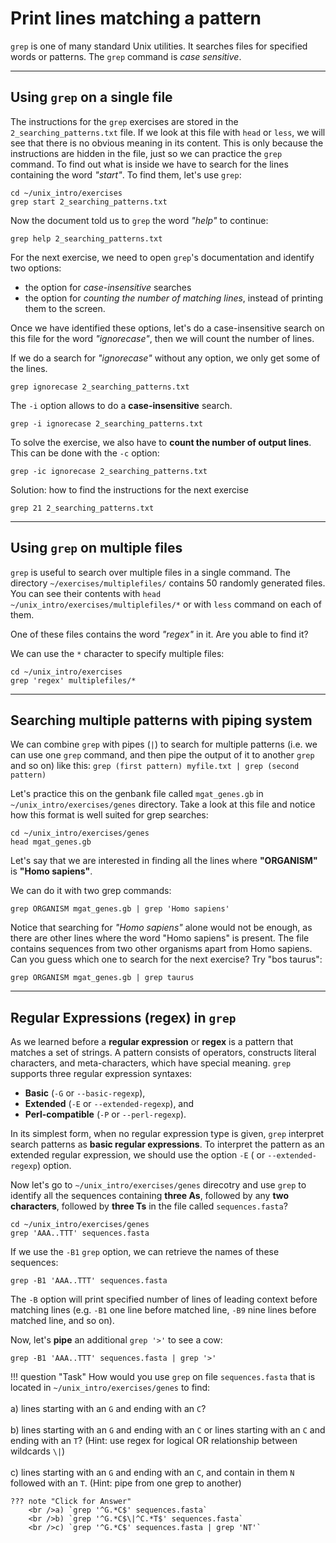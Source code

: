 # Print lines matching a pattern

`grep` is one of many standard Unix utilities. It searches files for specified words or patterns. The `grep` command is *case sensitive*.

___________________________________________________________________________

## Using `grep` on a single file

The instructions for the `grep` exercises are stored in the `2_searching_patterns.txt` file. If we look at this file with `head` or `less`, we will see that there is no obvious meaning in its content. This is only because the instructions are hidden in the file, just so we can practice the `grep` command. To find out what is inside we have to search for the lines containing the word *"start"*. To find them, let's use `grep`:

```
cd ~/unix_intro/exercises
grep start 2_searching_patterns.txt
```

Now the document told us to `grep` the word *"help"* to continue:

```
grep help 2_searching_patterns.txt
```

For the next exercise, we need to open `grep`'s documentation and identify two options:

-   the option for *case-insensitive* searches
-   the option for *counting the number of matching lines*, instead of printing them to the screen.

Once we have identified these options, let's do a case-insensitive search on this file for the word *"ignorecase"*, then we will count the number of lines.

If we do a search for *"ignorecase"* without any option, we only get some of the lines.

```
grep ignorecase 2_searching_patterns.txt
```

The `-i` option allows to do a **case-insensitive** search.

```
grep -i ignorecase 2_searching_patterns.txt
```

To solve the exercise, we also have to **count the number of output lines**. This can be done with the `-c` option:

```
grep -ic ignorecase 2_searching_patterns.txt
```

Solution: how to find the instructions for the next exercise

```
grep 21 2_searching_patterns.txt
```

___________________________________________________________________________

## Using `grep` on multiple files

`grep` is useful to search over multiple files in a single command. The directory `~/exercises/multiplefiles/` contains 50 randomly generated files. You can see their contents with `head ~/unix_intro/exercises/multiplefiles/*` or with `less` command on each of them.

One of these files contains the word *"regex"* in it. Are you able to find it?

We can use the `*` character to specify multiple files:

```
cd ~/unix_intro/exercises
grep 'regex' multiplefiles/*
```
___________________________________________________________________________

## Searching multiple patterns with piping system

We can combine `grep` with pipes (`|`) to search for multiple patterns (i.e. we can use one `grep` command, and then pipe the output of it to another `grep` and so on) like this: `grep (first pattern) myfile.txt | grep (second pattern)`

Let's practice this on the genbank file called `mgat_genes.gb` in `~/unix_intro/exercises/genes` directory. Take a look at this file and notice how this format is well suited for grep searches:

```
cd ~/unix_intro/exercises/genes
head mgat_genes.gb
```

Let's say that we are interested in finding all the lines where **"ORGANISM"** is **"Homo sapiens"**.

We can do it with two grep commands:

```
grep ORGANISM mgat_genes.gb | grep 'Homo sapiens'
```

Notice that searching for *"Homo sapiens"* alone would not be enough, as there are other lines where the word "Homo sapiens" is present. The file contains sequences from two other organisms apart from Homo sapiens. Can you guess which one to search for the next exercise? Try "bos taurus":

```
grep ORGANISM mgat_genes.gb | grep taurus
```

------------------------------------------------------------------------

## Regular Expressions (regex) in `grep`

As we learned before a **regular expression** or **regex** is a pattern that matches a set of strings. A pattern consists of operators, constructs literal characters, and meta-characters, which have special meaning. `grep` supports three regular expression syntaxes:

-   **Basic** (`-G` or `--basic-regexp`),
-   **Extended** (`-E` or `--extended-regexp`), and
-   **Perl-compatible** (`-P` or `--perl-regexp`).

In its simplest form, when no regular expression type is given, `grep` interpret search patterns as **basic regular expressions**. To interpret the pattern as an extended regular expression, we should use the option `-E` ( or `--extended-regexp`) option.

Now let's go to `~/unix_intro/exercises/genes` direcotry and use `grep` to identify all the sequences containing **three As**, followed by any **two characters**, followed by **three Ts** in the file called `sequences.fasta`?

```
cd ~/unix_intro/exercises/genes
grep 'AAA..TTT' sequences.fasta
```

If we use the `-B1` `grep` option, we can retrieve the names of these sequences:

```
grep -B1 'AAA..TTT' sequences.fasta
```

The `-B` option will print specified number of lines of leading context before matching lines (e.g. `-B1` one line before matched line, `-B9` nine lines before matched line, and so on).

Now, let's **pipe** an additional `grep '>'` to see a cow:

```
grep -B1 'AAA..TTT' sequences.fasta | grep '>'
```

!!! question "Task"
    How would you use `grep` on file `sequences.fasta` that is located in `~/unix_intro/exercises/genes` to find:<br /> 
    <br />a) lines starting with an `G` and ending with an `C`?<br /> 
    <br />b) lines starting with an `G` and ending with an `C` or lines starting with an `C` and ending with an `T`?
    (Hint: use regex for logical OR relationship between wildcards `\|`)<br />
    <br />c) lines starting with an `G` and ending with an `C`, and contain in them `N` followed with an `T`. 
    (Hint: pipe from one grep to another)<br />

    ??? note "Click for Answer"
        <br />a) `grep '^G.*C$' sequences.fasta` 
        <br />b) `grep '^G.*C$\|^C.*T$' sequences.fasta` 
        <br />c) `grep '^G.*C$' sequences.fasta | grep 'NT'`